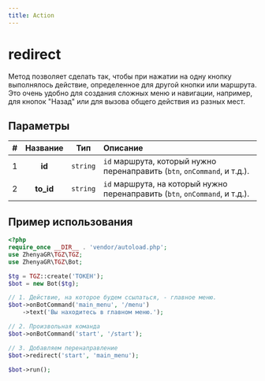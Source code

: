 ```yaml
---
title: Action
---
```


# redirect
Метод позволяет сделать так, чтобы при нажатии на одну кнопку выполнялось действие, определенное для другой кнопки или маршрута.
Это очень удобно для создания сложных меню и навигации, например, для кнопок "Назад" или для вызова общего действия из разных мест.

## Параметры
| # | Название  |   Тип    | Описание                                                                    |
|:-:|:---------:|:--------:|:----------------------------------------------------------------------------|
| 1 |  **id**   | `string` | `id` маршрута, который нужно перенаправить (`btn`, `onCommand`, и т.д.).    |
| 2 | **to_id** | `string` | `id` маршрута, на который нужно перенаправить (`btn`, `onCommand`, и т.д.). |

## Пример использования
```php
<?php
require_once __DIR__ . 'vendor/autoload.php';
use ZhenyaGR\TGZ\TGZ;
use ZhenyaGR\TGZ\Bot;

$tg = TGZ::create('ТОКЕН');
$bot = new Bot($tg);

// 1. Действие, на которое будем ссылаться, - главное меню.
$bot->onBotCommand('main_menu', '/menu')
    ->text('Вы находитесь в главном меню.');

// 2. Произвольная команда    
$bot->onBotCommand('start', '/start');

// 3. Добавляем перенаправление
$bot->redirect('start', 'main_menu');

$bot->run();
```